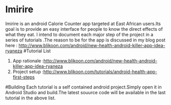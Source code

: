 # Imirire
Imirire is an android Calorie Counter app targeted at East African users.Its goal is to provide an easy interface for people to know the direct effects of what they eat.
I intend to document each major step of the project in a series of tutorials .The reason to be for the app is discussed in my blog post here : http://www.blikoon.com/android/new-health-android-killer-app-idea-ryaneza 
#Tutorial List
1. App rationale :http://www.blikoon.com/android/new-health-android-killer-app-idea-ryaneza  
2. Project setup  :http://www.blikoon.com/tutorials/android-health-app-first-steps

#Building
 Each tutorial is a self contained android project.Simply open it in Android Studio and build.The latest souurce code will be available in the last tutorial in the above list.
